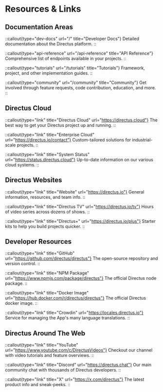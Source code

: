 # Resources & Links

## Documentation Areas

::callout{type="dev-docs" url="/" title="Developer Docs"}
Detailed documentation about the Directus platform.
::

::callout{type="api-reference" url="/api-reference" title="API Reference"}
Comprehensive list of endpoints available in your projects.
::

::callout{type="tutorials" url="/tutorials" title="Tutorials"}
Framework, project, and other implementation guides.
::

::callout{type="community" url="/community" title="Community"}
Get involved through feature requests, code contribution, education, and more.
::

## Directus Cloud

::callout{type="link" title="Directus Cloud" url="https://directus.cloud"}
The best way to get your Directus project up and running.
::

::callout{type="link" title="Enterprise Cloud" url="https://directus.io/contact"}
Custom-tailored solutions for industrial-scale projects.
::

::callout{type="link" title="System Status" url="https://status.directus.cloud"}
Up-to-date information on our various cloud systems.
::


## Directus Websites

::callout{type="link" title="Website" url="https://directus.io"}
General information, resources, and team info.
::

::callout{type="link" title="Directus TV" url="https://directus.io/tv"}
Hours of video series across dozens of shows.
::

::callout{type="link" title="Directus+" url="https://directus.io/plus"}
Starter kits to help you build projects quicker.
::


## Developer Resources

::callout{type="link" title="GitHub" url="https://github.com/directus/directus"}
The open-source repository and version control.
::

::callout{type="link" title="NPM Package" url="https://www.npmjs.com/package/directus"}
The official Directus node package.
::

::callout{type="link" title="Docker Image" url="https://hub.docker.com/r/directus/directus"}
The official Directus docker image.
::

::callout{type="link" title="Crowdin" url="https://locales.directus.io"}
Service for managing the App's many language translations.
::


## Directus Around The Web

::callout{type="link" title="YouTube" url="https://www.youtube.com/c/DirectusVideos"}
Checkout our channel with video tutorials and feature overviews.
::

::callout{type="link" title="Discord" url="https://directus.chat"}
Our main community chat with thousands of Directus developers.
::

::callout{type="link" title="X" url="https://x.com/directus"}
The latest product info and sneak-peeks.
::
